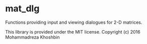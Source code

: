 # mat_dlg
Functions providing input and viewing dialogues for 2-D matrices.


This library is provided under the MIT license.
Copyright (c) 2016 Mohammadreza Khoshbin